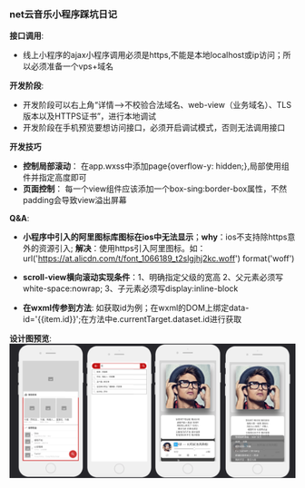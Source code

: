 ### net云音乐小程序踩坑日记

**接口调用**:

+ 线上小程序的ajax小程序调用必须是https,不能是本地localhost或ip访问；所以必须准备一个vps+域名





**开发阶段**: 

+ 开发阶段可以右上角“详情-->不校验合法域名、web-view（业务域名）、TLS版本以及HTTPS证书”，进行本地调试
+ 开发阶段在手机预览要想访问接口，必须开启调试模式，否则无法调用接口

**开发技巧**
+ **控制局部滚动**： 在app.wxss中添加page{overflow-y: hidden;},局部使用<scroll-view>组件并指定高度即可
+ **页面控制**： 每一个view组件应该添加一个box-sing:border-box属性，不然padding会导致view溢出屏幕

**Q&A**:
+ **小程序中引入的阿里图标库图标在ios中无法显示**；**why**：ios不支持除https意外的资源引入; **解决**：使用https引入阿里图标。如：url('https://at.alicdn.com/t/font_1066189_t2slgjhj2kc.woff') format('woff')
  
+ **scroll-view横向滚动实现条件**：1、明确指定父级的宽高 2、父元素必须写white-space:nowrap; 3、子元素必须写display:inline-block
+ **在wxml传参到方法**: 如获取id为例；在wxml的DOM上绑定data-id='{{item.id}}';在方法中e.currentTarget.dataset.id进行获取

**设计图预览**:
![preview](/preview/preview.png)

